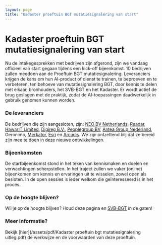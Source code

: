 ```yaml
---
layout: page
title: "Kadaster proeftuin BGT mutatiesignalering van start"
---
```

# Kadaster proeftuin BGT mutatiesignalering van start

Nu de intakegesprekken met bedrijven zijn afgerond, zijn we vandaag officieel van start gegaan tijdens een kick-off bijeenkomst. 10 bedrijven zullen meedoen aan de Proeftuin BGT mutatiesignalering. Leveranciers krijgen de kans om hun AI-product of dienst te trainen, te beproeven en te verbeteren, ten behoeve van mutatiesignalering BGT, door kennis te delen met elkaar, bronhouders, het SVB-BGT en het Kadaster. Er wordt actief de brug geslagen met de praktijk, zodat de AI-toepassingen daadwerkelijk in gebruik genomen kunnen worden.

### De leveranciers
De bedrijven die zijn aangesloten, zijn: [NEO BV Netherlands](https://www.linkedin.com/company/neo-bv-netherlands/), [Readar](https://www.linkedin.com/company/readar/), [HawarIT Limited](https://www.linkedin.com/company/hawarit-limited/), [Digireg B.V.](https://www.linkedin.com/company/digireg/), [Peoplegroup BV](https://www.linkedin.com/company/peoplegroup-bv/), [Antea Group Nederland](https://www.linkedin.com/company/antea-group-nederland/), Geronimo, [Merkator](https://www.linkedin.com/company/merkator/), [Esri](https://www.linkedin.com/company/esri-nederland/?originalSubdomain=nl) en [Arcadis](https://www.linkedin.com/company/arcadis/). We zijn ontzettend blij dat ze bereid zijn mee te doen in deze nieuwe ontwikkelingen.

### Bijeenkomsten
De startbijeenkomst stond in het teken van kennismaken en doelen en verwachtingen scherpstellen. In het traject zullen we vaker (online) bijeenkomen om kennis en ervaringen uit te wisselen, zowel open als besloten. In de open sessies is ieder welkom die geïnteresseerd is in het proces.

### Op de hoogte blijven?

Wil je op de hoogte blijven? Houd deze pagina en [SVB-BGT](https://www.linkedin.com/company/svb-bgt-samenwerkingsverband-bronhouders-bgt/) in de gaten!

### Meer informatie? 

Bekijk [hier](/assets/pdf/Kadaster proeftuin bgt mutatiesignalering uitleg.pdf) de werkwijze en de voorwaarden van deze proeftuin.

